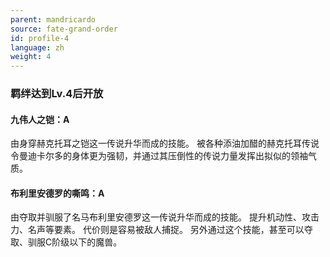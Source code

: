 ```yaml
---
parent: mandricardo
source: fate-grand-order
id: profile-4
language: zh
weight: 4
---
```


### 羁绊达到Lv.4后开放

#### 九伟人之铠：A

由身穿赫克托耳之铠这一传说升华而成的技能。
被各种添油加醋的赫克托耳传说令曼迪卡尔多的身体更为强韧，并通过其压倒性的传说力量发挥出拟似的领袖气质。

#### 布利里安德罗的嘶鸣：A

由夺取并驯服了名马布利里安德罗这一传说升华而成的技能。
提升机动性、攻击力、名声等要素。
代价则是容易被敌人捕捉。
另外通过这个技能，甚至可以夺取、驯服C阶级以下的魔兽。
